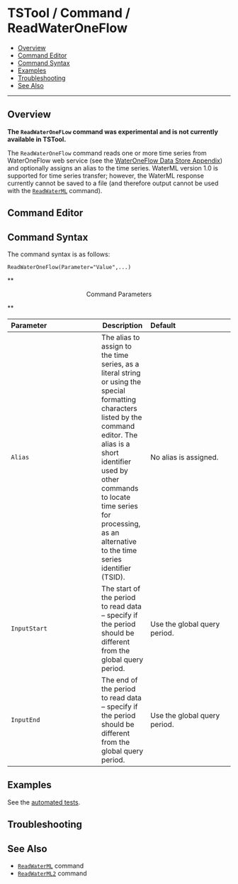 # TSTool / Command / ReadWaterOneFlow #

*   [Overview](#overview)
*   [Command Editor](#command-editor)
*   [Command Syntax](#command-syntax)
*   [Examples](#examples)
*   [Troubleshooting](#troubleshooting)
*   [See Also](#see-also)

-------------------------

## Overview ##

**The `ReadWaterOneFLow` command was experimental and is not currently available in TSTool.**

The `ReadWaterOneFlow` command reads one or more time series from WaterOneFlow web service
(see the [WaterOneFlow Data Store Appendix](../../datastore-ref/WaterOneFlow/WaterOneFlow.md)) and optionally assigns an alias to the time series.
WaterML version 1.0 is supported for time series transfer;
however, the WaterML response currently cannot be saved to a file
(and therefore output cannot be used with the
[`ReadWaterML`](../ReadWaterML/ReadWaterML.md) command).

## Command Editor ##

## Command Syntax ##

The command syntax is as follows:

```text
ReadWaterOneFlow(Parameter="Value",...)
```
**<p style="text-align: center;">
Command Parameters
</p>**

|**Parameter**&nbsp;&nbsp;&nbsp;&nbsp;&nbsp;&nbsp;&nbsp;&nbsp;&nbsp;&nbsp;&nbsp;&nbsp;&nbsp;&nbsp;&nbsp;&nbsp;&nbsp;&nbsp;&nbsp;&nbsp;&nbsp;&nbsp;&nbsp;&nbsp;&nbsp;|**Description**|**Default**&nbsp;&nbsp;&nbsp;&nbsp;&nbsp;&nbsp;&nbsp;&nbsp;&nbsp;&nbsp;&nbsp;&nbsp;&nbsp;&nbsp;&nbsp;&nbsp;&nbsp;&nbsp;&nbsp;&nbsp;&nbsp;&nbsp;&nbsp;&nbsp;&nbsp;&nbsp;&nbsp;|
|--------------|-----------------|-----------------|
| `Alias` | The alias to assign to the time series, as a literal string or using the special formatting characters listed by the command editor.  The alias is a short identifier used by other commands to locate time series for processing, as an alternative to the time series identifier (TSID). | No alias is assigned. |
| `InputStart` | The start of the period to read data – specify if the period should be different from the global query period. | Use the global query period. |
| `InputEnd` | The end of the period to read data – specify if the period should be different from the global query period. | Use the global query period. |

## Examples ##

See the [automated tests](https://github.com/OpenCDSS/cdss-app-tstool-test/tree/master/test/commands/ReadWaterOneFlow).

## Troubleshooting ##

## See Also ##

*   [`ReadWaterML`](../ReadWaterML/ReadWaterML.md) command
*   [`ReadWaterML2`](../ReadWaterML2/ReadWaterML2.md) command
